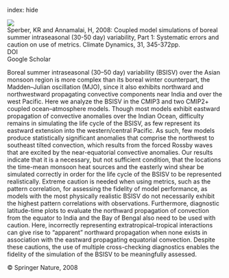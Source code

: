 index: hide

<div class="Citation">
    <div class="Citation-thumb CitationThumb-linked"  data-href="https://doi.org/10.1007/s00382-008-0367-9">
      <img src="https://static.claimspace.cloud/climate-study-static/refs/thumbs/14/Sperber_and_Annamalai_2008-thumb.png" />
    </div>

  <div class="Citation-body">
    <div class="Citation-text">Sperber, KR and Annamalai, H, 2008: Coupled model simulations of boreal summer intraseasonal (30-50 day) variability, Part 1: Systematic errors and caution on use of metrics. <span class="Article-journal">Climate Dynamics, </span><span class="Article-volume">31, </span>345-372pp.</div>
    <div class="Citation-links">
      <div class="CitationLink" data-href="https://doi.org/10.1007/s00382-008-0367-9">
        <div class="CitationLink-icon CitationLink-Doi"></div>
        <div class="CitationLink-text">DOI</div>
      </div>
      <div class="CitationLink" data-href="https://scholar.google.com/scholar?q=10.1007/s00382-008-0367-9">
        <div class="CitationLink-icon CitationLink-Scholar"></div>
        <div class="CitationLink-text">Google Scholar</div>
      </div>
    </div>
  </div>
</div>

Boreal summer intraseasonal (30–50 day) variability (BSISV) over the Asian monsoon region is more complex than its boreal winter counterpart, the Madden–Julian oscillation (MJO), since it also exhibits northward and northwestward propagating convective components near India and over the west Pacific. Here we analyze the BSISV in the CMIP3 and two CMIP2+ coupled ocean–atmosphere models. Though most models exhibit eastward propagation of convective anomalies over the Indian Ocean, difficulty remains in simulating the life cycle of the BSISV, as few represent its eastward extension into the western/central Pacific. As such, few models produce statistically significant anomalies that comprise the northwest to southeast tilted convection, which results from the forced Rossby waves that are excited by the near-equatorial convective anomalies. Our results indicate that it is a necessary, but not sufficient condition, that the locations the time-mean monsoon heat sources and the easterly wind shear be simulated correctly in order for the life cycle of the BSISV to be represented realistically. Extreme caution is needed when using metrics, such as the pattern correlation, for assessing the fidelity of model performance, as models with the most physically realistic BSISV do not necessarily exhibit the highest pattern correlations with observations. Furthermore, diagnostic latitude-time plots to evaluate the northward propagation of convection from the equator to India and the Bay of Bengal also need to be used with caution. Here, incorrectly representing extratropical–tropical interactions can give rise to “apparent” northward propagation when none exists in association with the eastward propagating equatorial convection. Despite these cautions, the use of multiple cross-checking diagnostics enables the fidelity of the simulation of the BSISV to be meaningfully assessed.

<div class="Citation-copy">
&copy; Springer Nature, 2008
</div>
